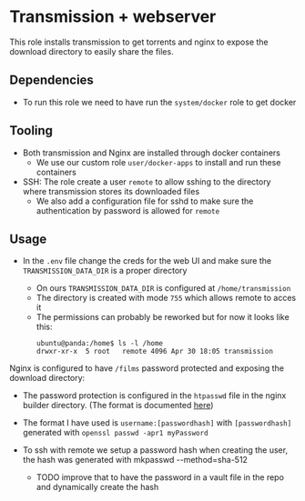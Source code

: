 # Transmission + webserver

This role installs transmission to get torrents and nginx to expose the download directory to easily share the files.

## Dependencies

- To run this role we need to have run the `system/docker` role to get docker

## Tooling

- Both transmission and Nginx are installed through docker containers
  - We use our custom role `user/docker-apps` to install and run these containers
- SSH: The role create a user `remote` to allow sshing to the directory where transmission stores its downloaded files
  - We also add a configuration file for sshd to make sure the authentication by password is allowed for `remote`

## Usage

- In the `.env` file change the creds for the web UI and make sure the `TRANSMISSION_DATA_DIR` is a proper directory

  - On ours `TRANSMISSION_DATA_DIR` is configured at `/home/transmission`
  - The directory is created with mode `755` which allows remote to acces it
  - The permissions can probably be reworked but for now it looks like this:
    ```
    ubuntu@panda:/home$ ls -l /home
    drwxr-xr-x  5 root   remote 4096 Apr 30 18:05 transmission
    ```

Nginx is configured to have `/films` password protected and exposing the download directory:

- The password protection is configured in the `htpasswd` file in the nginx builder directory. (The format is documented [here](https://httpd.apache.org/docs/2.4/misc/password_encryptions.html))
- The format I have used is `username:[passwordhash]` with `[passwordhash]` generated with `openssl passwd -apr1 myPassword`

- To ssh with remote we setup a password hash when creating the user, the hash was generated with mkpasswd --method=sha-512
  - TODO improve that to have the password in a vault file in the repo and dynamically create the hash
